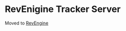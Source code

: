 # RevEnigine Tracker Server

Moved to [RevEngine](https://github.com/j-norwood-young/revengine/tree/master/packages/tracker)